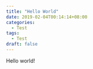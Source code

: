 ```yaml
---
title: "Hello World"
date: 2019-02-04T00:14:14+08:00
categories:
  - Test
tags:
  - Test
draft: false
---
```


Hello world!